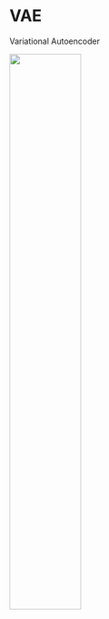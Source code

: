 # VAE
Variational Autoencoder

<p align="left">
  <img src="animation_celeba.gif" width="50%" />
</p>
